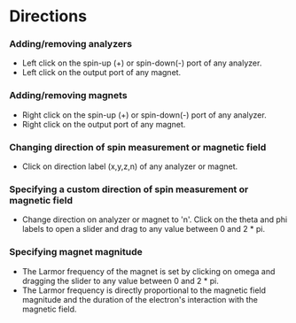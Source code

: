 # Directions

### Adding/removing analyzers
 - Left click on the spin-up (+) or spin-down(-) port of any analyzer.
 - Left click on the output port of any magnet.

### Adding/removing magnets
 - Right click on the spin-up (+) or spin-down(-) port of any analyzer.
 - Right click on the output port of any magnet.

### Changing direction of spin measurement or magnetic field
 - Click on direction label (x,y,z,n) of any analyzer or magnet.

### Specifying a custom direction of spin measurement or magnetic field
 - Change direction on analyzer or magnet to 'n'. Click on the theta and phi labels to open a slider and drag to any value between 0 and 2 * pi.

### Specifying magnet magnitude
- The Larmor frequency of the magnet is set by clicking on omega and dragging the slider to any value between 0 and 2 * pi.
- The Larmor frequency is directly proportional to the magnetic field magnitude and the duration of the electron's interaction with the magnetic field.
